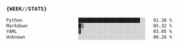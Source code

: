 ### `{WEEK//STATS}` 
<!--START_SECTION:waka-->

```txt
Python                     ███████████████████████░░   91.38 %
Markdown                   █▒░░░░░░░░░░░░░░░░░░░░░░░   05.32 %
YAML                       ▓░░░░░░░░░░░░░░░░░░░░░░░░   03.05 %
Unknown                    ░░░░░░░░░░░░░░░░░░░░░░░░░   00.26 %
```

<!--END_SECTION:waka-->
